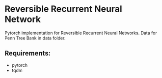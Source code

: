 # Reversible Recurrent Neural Network
Pytorch implementation for Reversible Recurrent Neural Networks. Data for Penn Tree Bank in data folder.
## Requirements:
* pytorch
* tqdm
